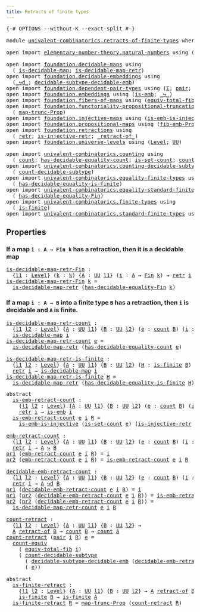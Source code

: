 ```yaml
---
title: Retracts of finite types
---
```


<pre class="Agda"><a id="50" class="Symbol">{-#</a> <a id="54" class="Keyword">OPTIONS</a> <a id="62" class="Pragma">--without-K</a> <a id="74" class="Pragma">--exact-split</a> <a id="88" class="Symbol">#-}</a>

<a id="93" class="Keyword">module</a> <a id="100" href="univalent-combinatorics.retracts-of-finite-types.html" class="Module">univalent-combinatorics.retracts-of-finite-types</a> <a id="149" class="Keyword">where</a>

<a id="156" class="Keyword">open</a> <a id="161" class="Keyword">import</a> <a id="168" href="elementary-number-theory.natural-numbers.html" class="Module">elementary-number-theory.natural-numbers</a> <a id="209" class="Keyword">using</a> <a id="215" class="Symbol">(</a><a id="216" href="elementary-number-theory.natural-numbers.html#1530" class="Datatype">ℕ</a><a id="217" class="Symbol">)</a>

<a id="220" class="Keyword">open</a> <a id="225" class="Keyword">import</a> <a id="232" href="foundation.decidable-maps.html" class="Module">foundation.decidable-maps</a> <a id="258" class="Keyword">using</a>
  <a id="266" class="Symbol">(</a> <a id="268" href="foundation.decidable-maps.html#772" class="Function">is-decidable-map</a><a id="284" class="Symbol">;</a> <a id="286" href="foundation.decidable-maps.html#883" class="Function">is-decidable-map-retr</a><a id="307" class="Symbol">)</a>
<a id="309" class="Keyword">open</a> <a id="314" class="Keyword">import</a> <a id="321" href="foundation.decidable-embeddings.html" class="Module">foundation.decidable-embeddings</a> <a id="353" class="Keyword">using</a>
  <a id="361" class="Symbol">(</a><a id="362" href="foundation.decidable-embeddings.html#3752" class="Function Operator">_↪d_</a><a id="366" class="Symbol">;</a> <a id="368" href="foundation.decidable-embeddings.html#6091" class="Function">decidable-subtype-decidable-emb</a><a id="399" class="Symbol">)</a>
<a id="401" class="Keyword">open</a> <a id="406" class="Keyword">import</a> <a id="413" href="foundation.dependent-pair-types.html" class="Module">foundation.dependent-pair-types</a> <a id="445" class="Keyword">using</a> <a id="451" class="Symbol">(</a><a id="452" href="foundation-core.dependent-pair-types.html#515" class="Record">Σ</a><a id="453" class="Symbol">;</a> <a id="455" href="foundation-core.dependent-pair-types.html#588" class="InductiveConstructor">pair</a><a id="459" class="Symbol">;</a> <a id="461" href="foundation-core.dependent-pair-types.html#605" class="Field">pr1</a><a id="464" class="Symbol">;</a> <a id="466" href="foundation-core.dependent-pair-types.html#617" class="Field">pr2</a><a id="469" class="Symbol">)</a>
<a id="471" class="Keyword">open</a> <a id="476" class="Keyword">import</a> <a id="483" href="foundation.embeddings.html" class="Module">foundation.embeddings</a> <a id="505" class="Keyword">using</a> <a id="511" class="Symbol">(</a><a id="512" href="foundation-core.embeddings.html#992" class="Function">is-emb</a><a id="518" class="Symbol">;</a> <a id="520" href="foundation-core.embeddings.html#1074" class="Function Operator">_↪_</a><a id="523" class="Symbol">)</a>
<a id="525" class="Keyword">open</a> <a id="530" class="Keyword">import</a> <a id="537" href="foundation.fibers-of-maps.html" class="Module">foundation.fibers-of-maps</a> <a id="563" class="Keyword">using</a> <a id="569" class="Symbol">(</a><a id="570" href="foundation-core.fibers-of-maps.html#5254" class="Function">equiv-total-fib</a><a id="585" class="Symbol">)</a>
<a id="587" class="Keyword">open</a> <a id="592" class="Keyword">import</a> <a id="599" href="foundation.functoriality-propositional-truncation.html" class="Module">foundation.functoriality-propositional-truncation</a> <a id="649" class="Keyword">using</a>
  <a id="657" class="Symbol">(</a> <a id="659" href="foundation.functoriality-propositional-truncation.html#1456" class="Function">map-trunc-Prop</a><a id="673" class="Symbol">)</a>
<a id="675" class="Keyword">open</a> <a id="680" class="Keyword">import</a> <a id="687" href="foundation.injective-maps.html" class="Module">foundation.injective-maps</a> <a id="713" class="Keyword">using</a> <a id="719" class="Symbol">(</a><a id="720" href="foundation.injective-maps.html#4586" class="Function">is-emb-is-injective</a><a id="739" class="Symbol">)</a>
<a id="741" class="Keyword">open</a> <a id="746" class="Keyword">import</a> <a id="753" href="foundation.propositional-maps.html" class="Module">foundation.propositional-maps</a> <a id="783" class="Keyword">using</a> <a id="789" class="Symbol">(</a><a id="790" href="foundation-core.propositional-maps.html#2473" class="Function">fib-emb-Prop</a><a id="802" class="Symbol">)</a>
<a id="804" class="Keyword">open</a> <a id="809" class="Keyword">import</a> <a id="816" href="foundation.retractions.html" class="Module">foundation.retractions</a> <a id="839" class="Keyword">using</a>
  <a id="847" class="Symbol">(</a> <a id="849" href="foundation-core.retractions.html#607" class="Function">retr</a><a id="853" class="Symbol">;</a> <a id="855" href="foundation.retractions.html#2853" class="Function">is-injective-retr</a><a id="872" class="Symbol">;</a> <a id="874" href="foundation-core.retractions.html#684" class="Function Operator">_retract-of_</a><a id="886" class="Symbol">)</a>
<a id="888" class="Keyword">open</a> <a id="893" class="Keyword">import</a> <a id="900" href="foundation.universe-levels.html" class="Module">foundation.universe-levels</a> <a id="927" class="Keyword">using</a> <a id="933" class="Symbol">(</a><a id="934" href="Agda.Primitive.html#597" class="Postulate">Level</a><a id="939" class="Symbol">;</a> <a id="941" href="foundation-core.universe-levels.html#235" class="Primitive">UU</a><a id="943" class="Symbol">)</a>

<a id="946" class="Keyword">open</a> <a id="951" class="Keyword">import</a> <a id="958" href="univalent-combinatorics.counting.html" class="Module">univalent-combinatorics.counting</a> <a id="991" class="Keyword">using</a>
  <a id="999" class="Symbol">(</a> <a id="1001" href="univalent-combinatorics.counting.html#1901" class="Function">count</a><a id="1006" class="Symbol">;</a> <a id="1008" href="univalent-combinatorics.counting.html#6218" class="Function">has-decidable-equality-count</a><a id="1036" class="Symbol">;</a> <a id="1038" href="univalent-combinatorics.counting.html#2757" class="Function">is-set-count</a><a id="1050" class="Symbol">;</a> <a id="1052" href="univalent-combinatorics.counting.html#3395" class="Function">count-equiv</a><a id="1063" class="Symbol">)</a>
<a id="1065" class="Keyword">open</a> <a id="1070" class="Keyword">import</a> <a id="1077" href="univalent-combinatorics.counting-decidable-subtypes.html" class="Module">univalent-combinatorics.counting-decidable-subtypes</a> <a id="1129" class="Keyword">using</a>
  <a id="1137" class="Symbol">(</a> <a id="1139" href="univalent-combinatorics.counting-decidable-subtypes.html#4574" class="Function">count-decidable-subtype</a><a id="1162" class="Symbol">)</a>
<a id="1164" class="Keyword">open</a> <a id="1169" class="Keyword">import</a> <a id="1176" href="univalent-combinatorics.equality-finite-types.html" class="Module">univalent-combinatorics.equality-finite-types</a> <a id="1222" class="Keyword">using</a>
  <a id="1230" class="Symbol">(</a> <a id="1232" href="univalent-combinatorics.equality-finite-types.html#2079" class="Function">has-decidable-equality-is-finite</a><a id="1264" class="Symbol">)</a>
<a id="1266" class="Keyword">open</a> <a id="1271" class="Keyword">import</a> <a id="1278" href="univalent-combinatorics.equality-standard-finite-types.html" class="Module">univalent-combinatorics.equality-standard-finite-types</a> <a id="1333" class="Keyword">using</a>
  <a id="1341" class="Symbol">(</a> <a id="1343" href="univalent-combinatorics.equality-standard-finite-types.html#2988" class="Function">has-decidable-equality-Fin</a><a id="1369" class="Symbol">)</a>
<a id="1371" class="Keyword">open</a> <a id="1376" class="Keyword">import</a> <a id="1383" href="univalent-combinatorics.finite-types.html" class="Module">univalent-combinatorics.finite-types</a> <a id="1420" class="Keyword">using</a>
  <a id="1428" class="Symbol">(</a> <a id="1430" href="univalent-combinatorics.finite-types.html#4004" class="Function">is-finite</a><a id="1439" class="Symbol">)</a>
<a id="1441" class="Keyword">open</a> <a id="1446" class="Keyword">import</a> <a id="1453" href="univalent-combinatorics.standard-finite-types.html" class="Module">univalent-combinatorics.standard-finite-types</a> <a id="1499" class="Keyword">using</a> <a id="1505" class="Symbol">(</a><a id="1506" href="univalent-combinatorics.standard-finite-types.html#2396" class="Function">Fin</a><a id="1509" class="Symbol">)</a>
</pre>
## Properties

### If a map `i : A → Fin k` has a retraction, then it is a decidable map

<pre class="Agda"><a id="is-decidable-map-retr-Fin"></a><a id="1614" href="univalent-combinatorics.retracts-of-finite-types.html#1614" class="Function">is-decidable-map-retr-Fin</a> <a id="1640" class="Symbol">:</a>
  <a id="1644" class="Symbol">{</a><a id="1645" href="univalent-combinatorics.retracts-of-finite-types.html#1645" class="Bound">l1</a> <a id="1648" class="Symbol">:</a> <a id="1650" href="Agda.Primitive.html#597" class="Postulate">Level</a><a id="1655" class="Symbol">}</a> <a id="1657" class="Symbol">(</a><a id="1658" href="univalent-combinatorics.retracts-of-finite-types.html#1658" class="Bound">k</a> <a id="1660" class="Symbol">:</a> <a id="1662" href="elementary-number-theory.natural-numbers.html#1530" class="Datatype">ℕ</a><a id="1663" class="Symbol">)</a> <a id="1665" class="Symbol">{</a><a id="1666" href="univalent-combinatorics.retracts-of-finite-types.html#1666" class="Bound">A</a> <a id="1668" class="Symbol">:</a> <a id="1670" href="foundation-core.universe-levels.html#235" class="Primitive">UU</a> <a id="1673" href="univalent-combinatorics.retracts-of-finite-types.html#1645" class="Bound">l1</a><a id="1675" class="Symbol">}</a> <a id="1677" class="Symbol">(</a><a id="1678" href="univalent-combinatorics.retracts-of-finite-types.html#1678" class="Bound">i</a> <a id="1680" class="Symbol">:</a> <a id="1682" href="univalent-combinatorics.retracts-of-finite-types.html#1666" class="Bound">A</a> <a id="1684" class="Symbol">→</a> <a id="1686" href="univalent-combinatorics.standard-finite-types.html#2396" class="Function">Fin</a> <a id="1690" href="univalent-combinatorics.retracts-of-finite-types.html#1658" class="Bound">k</a><a id="1691" class="Symbol">)</a> <a id="1693" class="Symbol">→</a> <a id="1695" href="foundation-core.retractions.html#607" class="Function">retr</a> <a id="1700" href="univalent-combinatorics.retracts-of-finite-types.html#1678" class="Bound">i</a> <a id="1702" class="Symbol">→</a> <a id="1704" href="foundation.decidable-maps.html#772" class="Function">is-decidable-map</a> <a id="1721" href="univalent-combinatorics.retracts-of-finite-types.html#1678" class="Bound">i</a>
<a id="1723" href="univalent-combinatorics.retracts-of-finite-types.html#1614" class="Function">is-decidable-map-retr-Fin</a> <a id="1749" href="univalent-combinatorics.retracts-of-finite-types.html#1749" class="Bound">k</a> <a id="1751" class="Symbol">=</a>
  <a id="1755" href="foundation.decidable-maps.html#883" class="Function">is-decidable-map-retr</a> <a id="1777" class="Symbol">(</a><a id="1778" href="univalent-combinatorics.equality-standard-finite-types.html#2988" class="Function">has-decidable-equality-Fin</a> <a id="1805" href="univalent-combinatorics.retracts-of-finite-types.html#1749" class="Bound">k</a><a id="1806" class="Symbol">)</a>
</pre>
### If a map `i : A → B` into a finite type `B` has a retraction, then `i` is decidable and `A` is finite.

<pre class="Agda"><a id="is-decidable-map-retr-count"></a><a id="1929" href="univalent-combinatorics.retracts-of-finite-types.html#1929" class="Function">is-decidable-map-retr-count</a> <a id="1957" class="Symbol">:</a>
  <a id="1961" class="Symbol">{</a><a id="1962" href="univalent-combinatorics.retracts-of-finite-types.html#1962" class="Bound">l1</a> <a id="1965" href="univalent-combinatorics.retracts-of-finite-types.html#1965" class="Bound">l2</a> <a id="1968" class="Symbol">:</a> <a id="1970" href="Agda.Primitive.html#597" class="Postulate">Level</a><a id="1975" class="Symbol">}</a> <a id="1977" class="Symbol">{</a><a id="1978" href="univalent-combinatorics.retracts-of-finite-types.html#1978" class="Bound">A</a> <a id="1980" class="Symbol">:</a> <a id="1982" href="foundation-core.universe-levels.html#235" class="Primitive">UU</a> <a id="1985" href="univalent-combinatorics.retracts-of-finite-types.html#1962" class="Bound">l1</a><a id="1987" class="Symbol">}</a> <a id="1989" class="Symbol">{</a><a id="1990" href="univalent-combinatorics.retracts-of-finite-types.html#1990" class="Bound">B</a> <a id="1992" class="Symbol">:</a> <a id="1994" href="foundation-core.universe-levels.html#235" class="Primitive">UU</a> <a id="1997" href="univalent-combinatorics.retracts-of-finite-types.html#1965" class="Bound">l2</a><a id="1999" class="Symbol">}</a> <a id="2001" class="Symbol">(</a><a id="2002" href="univalent-combinatorics.retracts-of-finite-types.html#2002" class="Bound">e</a> <a id="2004" class="Symbol">:</a> <a id="2006" href="univalent-combinatorics.counting.html#1901" class="Function">count</a> <a id="2012" href="univalent-combinatorics.retracts-of-finite-types.html#1990" class="Bound">B</a><a id="2013" class="Symbol">)</a> <a id="2015" class="Symbol">(</a><a id="2016" href="univalent-combinatorics.retracts-of-finite-types.html#2016" class="Bound">i</a> <a id="2018" class="Symbol">:</a> <a id="2020" href="univalent-combinatorics.retracts-of-finite-types.html#1978" class="Bound">A</a> <a id="2022" class="Symbol">→</a> <a id="2024" href="univalent-combinatorics.retracts-of-finite-types.html#1990" class="Bound">B</a><a id="2025" class="Symbol">)</a> <a id="2027" class="Symbol">→</a> <a id="2029" href="foundation-core.retractions.html#607" class="Function">retr</a> <a id="2034" href="univalent-combinatorics.retracts-of-finite-types.html#2016" class="Bound">i</a> <a id="2036" class="Symbol">→</a>
  <a id="2040" href="foundation.decidable-maps.html#772" class="Function">is-decidable-map</a> <a id="2057" href="univalent-combinatorics.retracts-of-finite-types.html#2016" class="Bound">i</a>
<a id="2059" href="univalent-combinatorics.retracts-of-finite-types.html#1929" class="Function">is-decidable-map-retr-count</a> <a id="2087" href="univalent-combinatorics.retracts-of-finite-types.html#2087" class="Bound">e</a> <a id="2089" class="Symbol">=</a>
  <a id="2093" href="foundation.decidable-maps.html#883" class="Function">is-decidable-map-retr</a> <a id="2115" class="Symbol">(</a><a id="2116" href="univalent-combinatorics.counting.html#6218" class="Function">has-decidable-equality-count</a> <a id="2145" href="univalent-combinatorics.retracts-of-finite-types.html#2087" class="Bound">e</a><a id="2146" class="Symbol">)</a>

<a id="is-decidable-map-retr-is-finite"></a><a id="2149" href="univalent-combinatorics.retracts-of-finite-types.html#2149" class="Function">is-decidable-map-retr-is-finite</a> <a id="2181" class="Symbol">:</a>
  <a id="2185" class="Symbol">{</a><a id="2186" href="univalent-combinatorics.retracts-of-finite-types.html#2186" class="Bound">l1</a> <a id="2189" href="univalent-combinatorics.retracts-of-finite-types.html#2189" class="Bound">l2</a> <a id="2192" class="Symbol">:</a> <a id="2194" href="Agda.Primitive.html#597" class="Postulate">Level</a><a id="2199" class="Symbol">}</a> <a id="2201" class="Symbol">{</a><a id="2202" href="univalent-combinatorics.retracts-of-finite-types.html#2202" class="Bound">A</a> <a id="2204" class="Symbol">:</a> <a id="2206" href="foundation-core.universe-levels.html#235" class="Primitive">UU</a> <a id="2209" href="univalent-combinatorics.retracts-of-finite-types.html#2186" class="Bound">l1</a><a id="2211" class="Symbol">}</a> <a id="2213" class="Symbol">{</a><a id="2214" href="univalent-combinatorics.retracts-of-finite-types.html#2214" class="Bound">B</a> <a id="2216" class="Symbol">:</a> <a id="2218" href="foundation-core.universe-levels.html#235" class="Primitive">UU</a> <a id="2221" href="univalent-combinatorics.retracts-of-finite-types.html#2189" class="Bound">l2</a><a id="2223" class="Symbol">}</a> <a id="2225" class="Symbol">(</a><a id="2226" href="univalent-combinatorics.retracts-of-finite-types.html#2226" class="Bound">H</a> <a id="2228" class="Symbol">:</a> <a id="2230" href="univalent-combinatorics.finite-types.html#4004" class="Function">is-finite</a> <a id="2240" href="univalent-combinatorics.retracts-of-finite-types.html#2214" class="Bound">B</a><a id="2241" class="Symbol">)</a> <a id="2243" class="Symbol">(</a><a id="2244" href="univalent-combinatorics.retracts-of-finite-types.html#2244" class="Bound">i</a> <a id="2246" class="Symbol">:</a> <a id="2248" href="univalent-combinatorics.retracts-of-finite-types.html#2202" class="Bound">A</a> <a id="2250" class="Symbol">→</a> <a id="2252" href="univalent-combinatorics.retracts-of-finite-types.html#2214" class="Bound">B</a><a id="2253" class="Symbol">)</a> <a id="2255" class="Symbol">→</a>
  <a id="2259" href="foundation-core.retractions.html#607" class="Function">retr</a> <a id="2264" href="univalent-combinatorics.retracts-of-finite-types.html#2244" class="Bound">i</a> <a id="2266" class="Symbol">→</a> <a id="2268" href="foundation.decidable-maps.html#772" class="Function">is-decidable-map</a> <a id="2285" href="univalent-combinatorics.retracts-of-finite-types.html#2244" class="Bound">i</a>
<a id="2287" href="univalent-combinatorics.retracts-of-finite-types.html#2149" class="Function">is-decidable-map-retr-is-finite</a> <a id="2319" href="univalent-combinatorics.retracts-of-finite-types.html#2319" class="Bound">H</a> <a id="2321" class="Symbol">=</a>
  <a id="2325" href="foundation.decidable-maps.html#883" class="Function">is-decidable-map-retr</a> <a id="2347" class="Symbol">(</a><a id="2348" href="univalent-combinatorics.equality-finite-types.html#2079" class="Function">has-decidable-equality-is-finite</a> <a id="2381" href="univalent-combinatorics.retracts-of-finite-types.html#2319" class="Bound">H</a><a id="2382" class="Symbol">)</a>
</pre>
<pre class="Agda"><a id="2397" class="Keyword">abstract</a>
  <a id="is-emb-retract-count"></a><a id="2408" href="univalent-combinatorics.retracts-of-finite-types.html#2408" class="Function">is-emb-retract-count</a> <a id="2429" class="Symbol">:</a>
    <a id="2435" class="Symbol">{</a><a id="2436" href="univalent-combinatorics.retracts-of-finite-types.html#2436" class="Bound">l1</a> <a id="2439" href="univalent-combinatorics.retracts-of-finite-types.html#2439" class="Bound">l2</a> <a id="2442" class="Symbol">:</a> <a id="2444" href="Agda.Primitive.html#597" class="Postulate">Level</a><a id="2449" class="Symbol">}</a> <a id="2451" class="Symbol">{</a><a id="2452" href="univalent-combinatorics.retracts-of-finite-types.html#2452" class="Bound">A</a> <a id="2454" class="Symbol">:</a> <a id="2456" href="foundation-core.universe-levels.html#235" class="Primitive">UU</a> <a id="2459" href="univalent-combinatorics.retracts-of-finite-types.html#2436" class="Bound">l1</a><a id="2461" class="Symbol">}</a> <a id="2463" class="Symbol">{</a><a id="2464" href="univalent-combinatorics.retracts-of-finite-types.html#2464" class="Bound">B</a> <a id="2466" class="Symbol">:</a> <a id="2468" href="foundation-core.universe-levels.html#235" class="Primitive">UU</a> <a id="2471" href="univalent-combinatorics.retracts-of-finite-types.html#2439" class="Bound">l2</a><a id="2473" class="Symbol">}</a> <a id="2475" class="Symbol">(</a><a id="2476" href="univalent-combinatorics.retracts-of-finite-types.html#2476" class="Bound">e</a> <a id="2478" class="Symbol">:</a> <a id="2480" href="univalent-combinatorics.counting.html#1901" class="Function">count</a> <a id="2486" href="univalent-combinatorics.retracts-of-finite-types.html#2464" class="Bound">B</a><a id="2487" class="Symbol">)</a> <a id="2489" class="Symbol">(</a><a id="2490" href="univalent-combinatorics.retracts-of-finite-types.html#2490" class="Bound">i</a> <a id="2492" class="Symbol">:</a> <a id="2494" href="univalent-combinatorics.retracts-of-finite-types.html#2452" class="Bound">A</a> <a id="2496" class="Symbol">→</a> <a id="2498" href="univalent-combinatorics.retracts-of-finite-types.html#2464" class="Bound">B</a><a id="2499" class="Symbol">)</a> <a id="2501" class="Symbol">→</a>
    <a id="2507" href="foundation-core.retractions.html#607" class="Function">retr</a> <a id="2512" href="univalent-combinatorics.retracts-of-finite-types.html#2490" class="Bound">i</a> <a id="2514" class="Symbol">→</a> <a id="2516" href="foundation-core.embeddings.html#992" class="Function">is-emb</a> <a id="2523" href="univalent-combinatorics.retracts-of-finite-types.html#2490" class="Bound">i</a>
  <a id="2527" href="univalent-combinatorics.retracts-of-finite-types.html#2408" class="Function">is-emb-retract-count</a> <a id="2548" href="univalent-combinatorics.retracts-of-finite-types.html#2548" class="Bound">e</a> <a id="2550" href="univalent-combinatorics.retracts-of-finite-types.html#2550" class="Bound">i</a> <a id="2552" href="univalent-combinatorics.retracts-of-finite-types.html#2552" class="Bound">R</a> <a id="2554" class="Symbol">=</a>
    <a id="2560" href="foundation.injective-maps.html#4586" class="Function">is-emb-is-injective</a> <a id="2580" class="Symbol">(</a><a id="2581" href="univalent-combinatorics.counting.html#2757" class="Function">is-set-count</a> <a id="2594" href="univalent-combinatorics.retracts-of-finite-types.html#2548" class="Bound">e</a><a id="2595" class="Symbol">)</a> <a id="2597" class="Symbol">(</a><a id="2598" href="foundation.retractions.html#2853" class="Function">is-injective-retr</a> <a id="2616" href="univalent-combinatorics.retracts-of-finite-types.html#2550" class="Bound">i</a> <a id="2618" href="univalent-combinatorics.retracts-of-finite-types.html#2552" class="Bound">R</a><a id="2619" class="Symbol">)</a>

<a id="emb-retract-count"></a><a id="2622" href="univalent-combinatorics.retracts-of-finite-types.html#2622" class="Function">emb-retract-count</a> <a id="2640" class="Symbol">:</a>
  <a id="2644" class="Symbol">{</a><a id="2645" href="univalent-combinatorics.retracts-of-finite-types.html#2645" class="Bound">l1</a> <a id="2648" href="univalent-combinatorics.retracts-of-finite-types.html#2648" class="Bound">l2</a> <a id="2651" class="Symbol">:</a> <a id="2653" href="Agda.Primitive.html#597" class="Postulate">Level</a><a id="2658" class="Symbol">}</a> <a id="2660" class="Symbol">{</a><a id="2661" href="univalent-combinatorics.retracts-of-finite-types.html#2661" class="Bound">A</a> <a id="2663" class="Symbol">:</a> <a id="2665" href="foundation-core.universe-levels.html#235" class="Primitive">UU</a> <a id="2668" href="univalent-combinatorics.retracts-of-finite-types.html#2645" class="Bound">l1</a><a id="2670" class="Symbol">}</a> <a id="2672" class="Symbol">{</a><a id="2673" href="univalent-combinatorics.retracts-of-finite-types.html#2673" class="Bound">B</a> <a id="2675" class="Symbol">:</a> <a id="2677" href="foundation-core.universe-levels.html#235" class="Primitive">UU</a> <a id="2680" href="univalent-combinatorics.retracts-of-finite-types.html#2648" class="Bound">l2</a><a id="2682" class="Symbol">}</a> <a id="2684" class="Symbol">(</a><a id="2685" href="univalent-combinatorics.retracts-of-finite-types.html#2685" class="Bound">e</a> <a id="2687" class="Symbol">:</a> <a id="2689" href="univalent-combinatorics.counting.html#1901" class="Function">count</a> <a id="2695" href="univalent-combinatorics.retracts-of-finite-types.html#2673" class="Bound">B</a><a id="2696" class="Symbol">)</a> <a id="2698" class="Symbol">(</a><a id="2699" href="univalent-combinatorics.retracts-of-finite-types.html#2699" class="Bound">i</a> <a id="2701" class="Symbol">:</a> <a id="2703" href="univalent-combinatorics.retracts-of-finite-types.html#2661" class="Bound">A</a> <a id="2705" class="Symbol">→</a> <a id="2707" href="univalent-combinatorics.retracts-of-finite-types.html#2673" class="Bound">B</a><a id="2708" class="Symbol">)</a> <a id="2710" class="Symbol">→</a>
  <a id="2714" href="foundation-core.retractions.html#607" class="Function">retr</a> <a id="2719" href="univalent-combinatorics.retracts-of-finite-types.html#2699" class="Bound">i</a> <a id="2721" class="Symbol">→</a> <a id="2723" href="univalent-combinatorics.retracts-of-finite-types.html#2661" class="Bound">A</a> <a id="2725" href="foundation-core.embeddings.html#1074" class="Function Operator">↪</a> <a id="2727" href="univalent-combinatorics.retracts-of-finite-types.html#2673" class="Bound">B</a>
<a id="2729" href="foundation-core.dependent-pair-types.html#605" class="Field">pr1</a> <a id="2733" class="Symbol">(</a><a id="2734" href="univalent-combinatorics.retracts-of-finite-types.html#2622" class="Function">emb-retract-count</a> <a id="2752" href="univalent-combinatorics.retracts-of-finite-types.html#2752" class="Bound">e</a> <a id="2754" href="univalent-combinatorics.retracts-of-finite-types.html#2754" class="Bound">i</a> <a id="2756" href="univalent-combinatorics.retracts-of-finite-types.html#2756" class="Bound">R</a><a id="2757" class="Symbol">)</a> <a id="2759" class="Symbol">=</a> <a id="2761" href="univalent-combinatorics.retracts-of-finite-types.html#2754" class="Bound">i</a>
<a id="2763" href="foundation-core.dependent-pair-types.html#617" class="Field">pr2</a> <a id="2767" class="Symbol">(</a><a id="2768" href="univalent-combinatorics.retracts-of-finite-types.html#2622" class="Function">emb-retract-count</a> <a id="2786" href="univalent-combinatorics.retracts-of-finite-types.html#2786" class="Bound">e</a> <a id="2788" href="univalent-combinatorics.retracts-of-finite-types.html#2788" class="Bound">i</a> <a id="2790" href="univalent-combinatorics.retracts-of-finite-types.html#2790" class="Bound">R</a><a id="2791" class="Symbol">)</a> <a id="2793" class="Symbol">=</a> <a id="2795" href="univalent-combinatorics.retracts-of-finite-types.html#2408" class="Function">is-emb-retract-count</a> <a id="2816" href="univalent-combinatorics.retracts-of-finite-types.html#2786" class="Bound">e</a> <a id="2818" href="univalent-combinatorics.retracts-of-finite-types.html#2788" class="Bound">i</a> <a id="2820" href="univalent-combinatorics.retracts-of-finite-types.html#2790" class="Bound">R</a>

<a id="decidable-emb-retract-count"></a><a id="2823" href="univalent-combinatorics.retracts-of-finite-types.html#2823" class="Function">decidable-emb-retract-count</a> <a id="2851" class="Symbol">:</a>
  <a id="2855" class="Symbol">{</a><a id="2856" href="univalent-combinatorics.retracts-of-finite-types.html#2856" class="Bound">l1</a> <a id="2859" href="univalent-combinatorics.retracts-of-finite-types.html#2859" class="Bound">l2</a> <a id="2862" class="Symbol">:</a> <a id="2864" href="Agda.Primitive.html#597" class="Postulate">Level</a><a id="2869" class="Symbol">}</a> <a id="2871" class="Symbol">{</a><a id="2872" href="univalent-combinatorics.retracts-of-finite-types.html#2872" class="Bound">A</a> <a id="2874" class="Symbol">:</a> <a id="2876" href="foundation-core.universe-levels.html#235" class="Primitive">UU</a> <a id="2879" href="univalent-combinatorics.retracts-of-finite-types.html#2856" class="Bound">l1</a><a id="2881" class="Symbol">}</a> <a id="2883" class="Symbol">{</a><a id="2884" href="univalent-combinatorics.retracts-of-finite-types.html#2884" class="Bound">B</a> <a id="2886" class="Symbol">:</a> <a id="2888" href="foundation-core.universe-levels.html#235" class="Primitive">UU</a> <a id="2891" href="univalent-combinatorics.retracts-of-finite-types.html#2859" class="Bound">l2</a><a id="2893" class="Symbol">}</a> <a id="2895" class="Symbol">(</a><a id="2896" href="univalent-combinatorics.retracts-of-finite-types.html#2896" class="Bound">e</a> <a id="2898" class="Symbol">:</a> <a id="2900" href="univalent-combinatorics.counting.html#1901" class="Function">count</a> <a id="2906" href="univalent-combinatorics.retracts-of-finite-types.html#2884" class="Bound">B</a><a id="2907" class="Symbol">)</a> <a id="2909" class="Symbol">(</a><a id="2910" href="univalent-combinatorics.retracts-of-finite-types.html#2910" class="Bound">i</a> <a id="2912" class="Symbol">:</a> <a id="2914" href="univalent-combinatorics.retracts-of-finite-types.html#2872" class="Bound">A</a> <a id="2916" class="Symbol">→</a> <a id="2918" href="univalent-combinatorics.retracts-of-finite-types.html#2884" class="Bound">B</a><a id="2919" class="Symbol">)</a> <a id="2921" class="Symbol">→</a>
  <a id="2925" href="foundation-core.retractions.html#607" class="Function">retr</a> <a id="2930" href="univalent-combinatorics.retracts-of-finite-types.html#2910" class="Bound">i</a> <a id="2932" class="Symbol">→</a> <a id="2934" href="univalent-combinatorics.retracts-of-finite-types.html#2872" class="Bound">A</a> <a id="2936" href="foundation.decidable-embeddings.html#3752" class="Function Operator">↪d</a> <a id="2939" href="univalent-combinatorics.retracts-of-finite-types.html#2884" class="Bound">B</a>
<a id="2941" href="foundation-core.dependent-pair-types.html#605" class="Field">pr1</a> <a id="2945" class="Symbol">(</a><a id="2946" href="univalent-combinatorics.retracts-of-finite-types.html#2823" class="Function">decidable-emb-retract-count</a> <a id="2974" href="univalent-combinatorics.retracts-of-finite-types.html#2974" class="Bound">e</a> <a id="2976" href="univalent-combinatorics.retracts-of-finite-types.html#2976" class="Bound">i</a> <a id="2978" href="univalent-combinatorics.retracts-of-finite-types.html#2978" class="Bound">R</a><a id="2979" class="Symbol">)</a> <a id="2981" class="Symbol">=</a> <a id="2983" href="univalent-combinatorics.retracts-of-finite-types.html#2976" class="Bound">i</a>
<a id="2985" href="foundation-core.dependent-pair-types.html#605" class="Field">pr1</a> <a id="2989" class="Symbol">(</a><a id="2990" href="foundation-core.dependent-pair-types.html#617" class="Field">pr2</a> <a id="2994" class="Symbol">(</a><a id="2995" href="univalent-combinatorics.retracts-of-finite-types.html#2823" class="Function">decidable-emb-retract-count</a> <a id="3023" href="univalent-combinatorics.retracts-of-finite-types.html#3023" class="Bound">e</a> <a id="3025" href="univalent-combinatorics.retracts-of-finite-types.html#3025" class="Bound">i</a> <a id="3027" href="univalent-combinatorics.retracts-of-finite-types.html#3027" class="Bound">R</a><a id="3028" class="Symbol">))</a> <a id="3031" class="Symbol">=</a> <a id="3033" href="univalent-combinatorics.retracts-of-finite-types.html#2408" class="Function">is-emb-retract-count</a> <a id="3054" href="univalent-combinatorics.retracts-of-finite-types.html#3023" class="Bound">e</a> <a id="3056" href="univalent-combinatorics.retracts-of-finite-types.html#3025" class="Bound">i</a> <a id="3058" href="univalent-combinatorics.retracts-of-finite-types.html#3027" class="Bound">R</a>
<a id="3060" href="foundation-core.dependent-pair-types.html#617" class="Field">pr2</a> <a id="3064" class="Symbol">(</a><a id="3065" href="foundation-core.dependent-pair-types.html#617" class="Field">pr2</a> <a id="3069" class="Symbol">(</a><a id="3070" href="univalent-combinatorics.retracts-of-finite-types.html#2823" class="Function">decidable-emb-retract-count</a> <a id="3098" href="univalent-combinatorics.retracts-of-finite-types.html#3098" class="Bound">e</a> <a id="3100" href="univalent-combinatorics.retracts-of-finite-types.html#3100" class="Bound">i</a> <a id="3102" href="univalent-combinatorics.retracts-of-finite-types.html#3102" class="Bound">R</a><a id="3103" class="Symbol">))</a> <a id="3106" class="Symbol">=</a>
  <a id="3110" href="univalent-combinatorics.retracts-of-finite-types.html#1929" class="Function">is-decidable-map-retr-count</a> <a id="3138" href="univalent-combinatorics.retracts-of-finite-types.html#3098" class="Bound">e</a> <a id="3140" href="univalent-combinatorics.retracts-of-finite-types.html#3100" class="Bound">i</a> <a id="3142" href="univalent-combinatorics.retracts-of-finite-types.html#3102" class="Bound">R</a>

<a id="count-retract"></a><a id="3145" href="univalent-combinatorics.retracts-of-finite-types.html#3145" class="Function">count-retract</a> <a id="3159" class="Symbol">:</a>
  <a id="3163" class="Symbol">{</a><a id="3164" href="univalent-combinatorics.retracts-of-finite-types.html#3164" class="Bound">l1</a> <a id="3167" href="univalent-combinatorics.retracts-of-finite-types.html#3167" class="Bound">l2</a> <a id="3170" class="Symbol">:</a> <a id="3172" href="Agda.Primitive.html#597" class="Postulate">Level</a><a id="3177" class="Symbol">}</a> <a id="3179" class="Symbol">{</a><a id="3180" href="univalent-combinatorics.retracts-of-finite-types.html#3180" class="Bound">A</a> <a id="3182" class="Symbol">:</a> <a id="3184" href="foundation-core.universe-levels.html#235" class="Primitive">UU</a> <a id="3187" href="univalent-combinatorics.retracts-of-finite-types.html#3164" class="Bound">l1</a><a id="3189" class="Symbol">}</a> <a id="3191" class="Symbol">{</a><a id="3192" href="univalent-combinatorics.retracts-of-finite-types.html#3192" class="Bound">B</a> <a id="3194" class="Symbol">:</a> <a id="3196" href="foundation-core.universe-levels.html#235" class="Primitive">UU</a> <a id="3199" href="univalent-combinatorics.retracts-of-finite-types.html#3167" class="Bound">l2</a><a id="3201" class="Symbol">}</a> <a id="3203" class="Symbol">→</a>
  <a id="3207" href="univalent-combinatorics.retracts-of-finite-types.html#3180" class="Bound">A</a> <a id="3209" href="foundation-core.retractions.html#684" class="Function Operator">retract-of</a> <a id="3220" href="univalent-combinatorics.retracts-of-finite-types.html#3192" class="Bound">B</a> <a id="3222" class="Symbol">→</a> <a id="3224" href="univalent-combinatorics.counting.html#1901" class="Function">count</a> <a id="3230" href="univalent-combinatorics.retracts-of-finite-types.html#3192" class="Bound">B</a> <a id="3232" class="Symbol">→</a> <a id="3234" href="univalent-combinatorics.counting.html#1901" class="Function">count</a> <a id="3240" href="univalent-combinatorics.retracts-of-finite-types.html#3180" class="Bound">A</a>
<a id="3242" href="univalent-combinatorics.retracts-of-finite-types.html#3145" class="Function">count-retract</a> <a id="3256" class="Symbol">(</a><a id="3257" href="foundation-core.dependent-pair-types.html#588" class="InductiveConstructor">pair</a> <a id="3262" href="univalent-combinatorics.retracts-of-finite-types.html#3262" class="Bound">i</a> <a id="3264" href="univalent-combinatorics.retracts-of-finite-types.html#3264" class="Bound">R</a><a id="3265" class="Symbol">)</a> <a id="3267" href="univalent-combinatorics.retracts-of-finite-types.html#3267" class="Bound">e</a> <a id="3269" class="Symbol">=</a>
  <a id="3273" href="univalent-combinatorics.counting.html#3395" class="Function">count-equiv</a>
    <a id="3289" class="Symbol">(</a> <a id="3291" href="foundation-core.fibers-of-maps.html#5254" class="Function">equiv-total-fib</a> <a id="3307" href="univalent-combinatorics.retracts-of-finite-types.html#3262" class="Bound">i</a><a id="3308" class="Symbol">)</a>
    <a id="3314" class="Symbol">(</a> <a id="3316" href="univalent-combinatorics.counting-decidable-subtypes.html#4574" class="Function">count-decidable-subtype</a>
      <a id="3346" class="Symbol">(</a> <a id="3348" href="foundation.decidable-embeddings.html#6091" class="Function">decidable-subtype-decidable-emb</a> <a id="3380" class="Symbol">(</a><a id="3381" href="univalent-combinatorics.retracts-of-finite-types.html#2823" class="Function">decidable-emb-retract-count</a> <a id="3409" href="univalent-combinatorics.retracts-of-finite-types.html#3267" class="Bound">e</a> <a id="3411" href="univalent-combinatorics.retracts-of-finite-types.html#3262" class="Bound">i</a> <a id="3413" href="univalent-combinatorics.retracts-of-finite-types.html#3264" class="Bound">R</a><a id="3414" class="Symbol">))</a>
      <a id="3423" class="Symbol">(</a> <a id="3425" href="univalent-combinatorics.retracts-of-finite-types.html#3267" class="Bound">e</a><a id="3426" class="Symbol">))</a>

<a id="3430" class="Keyword">abstract</a>
  <a id="is-finite-retract"></a><a id="3441" href="univalent-combinatorics.retracts-of-finite-types.html#3441" class="Function">is-finite-retract</a> <a id="3459" class="Symbol">:</a>
    <a id="3465" class="Symbol">{</a><a id="3466" href="univalent-combinatorics.retracts-of-finite-types.html#3466" class="Bound">l1</a> <a id="3469" href="univalent-combinatorics.retracts-of-finite-types.html#3469" class="Bound">l2</a> <a id="3472" class="Symbol">:</a> <a id="3474" href="Agda.Primitive.html#597" class="Postulate">Level</a><a id="3479" class="Symbol">}</a> <a id="3481" class="Symbol">{</a><a id="3482" href="univalent-combinatorics.retracts-of-finite-types.html#3482" class="Bound">A</a> <a id="3484" class="Symbol">:</a> <a id="3486" href="foundation-core.universe-levels.html#235" class="Primitive">UU</a> <a id="3489" href="univalent-combinatorics.retracts-of-finite-types.html#3466" class="Bound">l1</a><a id="3491" class="Symbol">}</a> <a id="3493" class="Symbol">{</a><a id="3494" href="univalent-combinatorics.retracts-of-finite-types.html#3494" class="Bound">B</a> <a id="3496" class="Symbol">:</a> <a id="3498" href="foundation-core.universe-levels.html#235" class="Primitive">UU</a> <a id="3501" href="univalent-combinatorics.retracts-of-finite-types.html#3469" class="Bound">l2</a><a id="3503" class="Symbol">}</a> <a id="3505" class="Symbol">→</a> <a id="3507" href="univalent-combinatorics.retracts-of-finite-types.html#3482" class="Bound">A</a> <a id="3509" href="foundation-core.retractions.html#684" class="Function Operator">retract-of</a> <a id="3520" href="univalent-combinatorics.retracts-of-finite-types.html#3494" class="Bound">B</a> <a id="3522" class="Symbol">→</a>
    <a id="3528" href="univalent-combinatorics.finite-types.html#4004" class="Function">is-finite</a> <a id="3538" href="univalent-combinatorics.retracts-of-finite-types.html#3494" class="Bound">B</a> <a id="3540" class="Symbol">→</a> <a id="3542" href="univalent-combinatorics.finite-types.html#4004" class="Function">is-finite</a> <a id="3552" href="univalent-combinatorics.retracts-of-finite-types.html#3482" class="Bound">A</a>
  <a id="3556" href="univalent-combinatorics.retracts-of-finite-types.html#3441" class="Function">is-finite-retract</a> <a id="3574" href="univalent-combinatorics.retracts-of-finite-types.html#3574" class="Bound">R</a> <a id="3576" class="Symbol">=</a> <a id="3578" href="foundation.functoriality-propositional-truncation.html#1456" class="Function">map-trunc-Prop</a> <a id="3593" class="Symbol">(</a><a id="3594" href="univalent-combinatorics.retracts-of-finite-types.html#3145" class="Function">count-retract</a> <a id="3608" href="univalent-combinatorics.retracts-of-finite-types.html#3574" class="Bound">R</a><a id="3609" class="Symbol">)</a>
</pre>